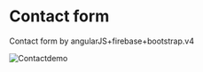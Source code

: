 # Contact form

Contact form by angularJS+firebase+bootstrap.v4

![Contactdemo](https://im.ezgif.com/tmp/ezgif-1-a8d9426f86.gif)
